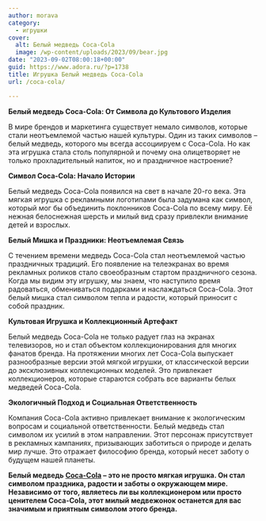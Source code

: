 ```yaml
---
author: morava
category:
  - игрушки
cover:
  alt: Белый медведь Coca-Cola
  image: /wp-content/uploads/2023/09/bear.jpg
date: "2023-09-02T08:00:18+00:00"
guid: https://www.adora.ru/?p=1738
title: Игрушка Белый медведь Coca-Cola
url: /coca-cola/

---
```

**Белый медведь Coca-Cola: От Символа до Культового Изделия**

В мире брендов и маркетинга существует немало символов, которые стали неотъемлемой частью нашей культуры. Один из таких символов – белый медведь, которого мы всегда ассоциируем с Coca-Cola. Но как эта игрушка стала столь популярной и почему она олицетворяет не только прохладительный напиток, но и праздничное настроение?

**Символ Coca-Cola: Начало Истории**

Белый медведь Coca-Cola появился на свет в начале 20-го века. Эта мягкая игрушка с рекламными логотипами была задумана как символ, который мог бы объединить поклонников Coca-Cola по всему миру. Её нежная белоснежная шерсть и милый вид сразу привлекли внимание детей и взрослых.

**Белый Мишка и Праздники: Неотъемлемая Связь**

С течением времени медведь Coca-Cola стал неотъемлемой частью праздничных традиций. Его появление на телеэкранах во время рекламных роликов стало своеобразным стартом праздничного сезона. Когда мы видим эту игрушку, мы знаем, что наступило время радоваться, обмениваться подарками и наслаждаться Coca-Cola. Этот белый мишка стал символом тепла и радости, который приносит с собой праздник.

**Культовая Игрушка и Коллекционный Артефакт**

Белый медведь Coca-Cola не только радует глаз на экранах телевизоров, но и стал объектом коллекционирования для многих фанатов бренда. На протяжении многих лет Coca-Cola выпускает разнообразные версии этой мягкой игрушки, от классической версии до эксклюзивных коллекционных моделей. Это привлекает коллекционеров, которые стараются собрать все варианты белых медведей Coca-Cola.

**Экологичный Подход и Социальная Ответственность**

Компания Coca-Cola активно привлекает внимание к экологическим вопросам и социальной ответственности. Белый медведь стал символом их усилий в этом направлении. Этот персонаж присутствует в рекламных кампаниях, призывающих заботиться о природе и делать мир лучше. Это отражает философию бренда, который несет заботу о будущем нашей планеты.

**Белый медведь [Coca-Cola](https://www.coca-colacompany.com/) – это не просто мягкая игрушка. Он стал символом праздника, радости и заботы о окружающем мире. Независимо от того, являетесь ли вы коллекционером или просто ценителем Coca-Cola, этот милый медвежонок останется для вас значимым и приятным символом этого бренда.**
